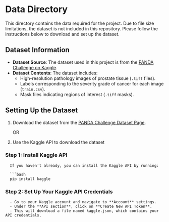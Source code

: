 # Data Directory

This directory contains the data required for the project. Due to file size limitations, the dataset is not included in this repository. Please follow the instructions below to download and set up the dataset.

## Dataset Information

- **Dataset Source**: The dataset used in this project is from the [PANDA Challenge on Kaggle](https://www.kaggle.com/competitions/prostate-cancer-grade-assessment).
- **Dataset Contents**: The dataset includes:
  - High-resolution pathology images of prostate tissue (`.tiff` files).
  - Labels corresponding to the severity grade of cancer for each image (`train.csv`).
  - Mask files indicating regions of interest (`.tiff` masks).

## Setting Up the Dataset

1. Download the dataset from the [PANDA Challenge Dataset Page](https://www.kaggle.com/competitions/prostate-cancer-grade-assessment/data).
   
   OR
   
2. Use the Kaggle API to download the dataset

  ### Step 1: Install Kaggle API

      If you haven't already, you can install the Kaggle API by running:
      
      ```bash
      pip install kaggle

  ### Step 2: Set Up Your Kaggle API Credentials

      - Go to your Kaggle account and navigate to **Account** settings.
      - Under the **API section**, click on **Create New API Token**.
      - This will download a file named kaggle.json, which contains your API credentials.

